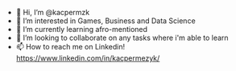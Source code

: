 - 👋 Hi, I’m @kacpermzk
- 👀 I’m interested in Games, Business and Data Science
- 🌱 I’m currently learning afro-mentioned
- 💞️ I’m looking to collaborate on any tasks where i'm able to learn
- 📫 How to reach me on Linkedin!  https://www.linkedin.com/in/kacpermezyk/

<!---
kacpermzk/kacpermzk is a ✨ special ✨ repository because its `README.md` (this file) appears on your GitHub profile.
You can click the Preview link to take a look at your changes.
--->
